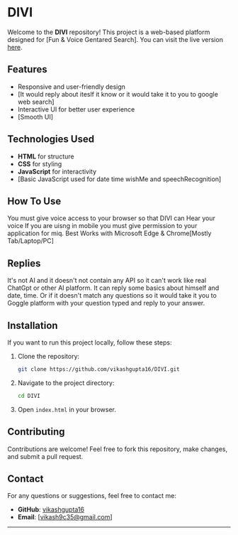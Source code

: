 # DIVI

Welcome to the **DIVI** repository! This project is a web-based platform designed for [Fun & Voice Gentared Search].
You can visit the live version [here](https://vikashgupta16.github.io/DIVI/).

## Features
- Responsive and user-friendly design
- [It would reply about iteslf it know or it would take it to you to google web search]
- Interactive UI for better user experience
- [Smooth UI]

## Technologies Used
- **HTML** for structure
- **CSS** for styling
- **JavaScript** for interactivity
- [Basic JavaScript used for date time wishMe and speechRecognition]

## How To Use
You must give voice access to your browser so that DIVI can Hear your voice
If you are uisng in mobile you must give permission to your application for miq.
Best Works with Microsoft Edge & Chrome[Mostly Tab/Laptop/PC]

## Replies 
It's not AI and it doesn't not contain any API so it can't work like real ChatGpt or other AI platform. 
It can reply some basics about himself and date, time. Or if it doesn't match any questions so it would take it you to Goggle platform with your question typed and reply to your answer.


## Installation
If you want to run this project locally, follow these steps:

1. Clone the repository:
   ```bash
   git clone https://github.com/vikashgupta16/DIVI.git
   ```
2. Navigate to the project directory:
   ```bash
   cd DIVI
   ```
3. Open `index.html` in your browser.

## Contributing
Contributions are welcome! Feel free to fork this repository, make changes, and submit a pull request.


## Contact
For any questions or suggestions, feel free to contact me:
- **GitHub**: [vikashgupta16](https://github.com/vikashgupta16)
- **Email**: [vikash9c35@gmail.com]

---
